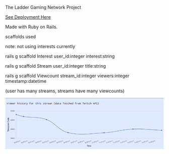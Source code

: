 The Ladder Gaming Network Project

[See Deployment Here](https://ladder-gaming.herokuapp.com/)

Made with Ruby on Rails.

scaffolds used

note: not using interests currently

rails g scaffold Interest user_id:integer interest:string

rails g scaffold Stream user_id:integer title:string

rails g scaffold Viewcount stream_id:integer viewers:integer timestamp:datetime

(user has many streams, streams have many viewcounts)

![chart_example](images/chart_example.png)